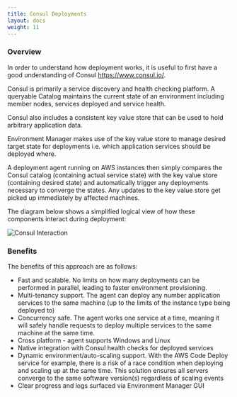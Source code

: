 ```yaml
---
title: Consul Deployments
layout: docs
weight: 11
---
```


### Overview

In order to understand how deployment works, it is useful to first have a good understanding of Consul <https://www.consul.io/>.

Consul is primarily a service discovery and health checking platform. A queryable Catalog maintains the current state of an environment including member nodes, services deployed and service health.

Consul also includes a consistent key value store that can be used to hold arbitrary application data.

Environment Manager makes use of the key value store to manage desired target state for deployments i.e. which application services should be deployed where.

A deployment agent running on AWS instances then simply compares the Consul catalog (containing actual service state) with the key value store (containing desired state) and automatically trigger any deployments necessary to converge the states. Any updates to the key value store get picked up immediately by affected machines.

The diagram below shows a simplified logical view of how these components interact during deployment: 

![Consul Interaction](/environment-manager/assets/images/consul.png)

### Benefits

The benefits of this approach are as follows:

-	Fast and scalable. No limits on how many deployments can be performed in parallel, leading to faster environment provisioning.
-	Multi-tenancy support. The agent can deploy any number application services to the same machine (up to the limits of the instance type being deployed to)
-	Concurrency safe. The agent works one service at a time, meaning it will safely handle requests to deploy multiple services to the same machine at the same time.
-	Cross platform - agent supports Windows and Linux 
-	Native integration with Consul health checks for deployed services
-	Dynamic environment/auto-scaling support. With the AWS Code Deploy service for example, there is a risk of a race condition when deploying and scaling up at the same time. This solution ensures all servers converge to the same software version(s) regardless of scaling events
-	Clear progress and logs surfaced via Environment Manager GUI